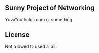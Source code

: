 ## Sunny Project of Networking
YuvaYouthclub.com or something

## License

Not allowed to used at all.
